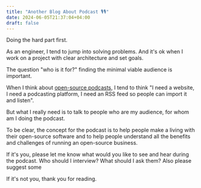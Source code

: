 ```yaml
---
title: "Another Blog About Podcast 🎙️🎙️"
date: 2024-06-05T21:37:04+04:00
draft: false
---
```


Doing the hard part first.

As an engineer, I tend to jump into solving problems. And it's ok when I work on a project with clear architecture and set goals.

The question "who is it for?" finding the minimal viable audience is important.

When I think about [open-source podcasts](/posts/starting-yet-another-podcast), I tend to think "I need a website, I need a podcasting platform, I need an RSS feed so people can import it and listen".

But what I really need is to talk to people who are my audience, for whom am I doing the podcast.

To be clear, the concept for the podcast is to help people make a living with their open-source software and to help people understand all the benefits and challenges of running an open-source business.

If it's you, please let me know what would you like to see and hear during the podcast. Who should I interview? What should I ask them? Also please suggest some

If it's not you, thank you for reading.
